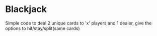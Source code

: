 # Blackjack

Simple code to deal 2 unique cards to 'x' players and 1 dealer, give the options to hit/stay/split(same cards) 
